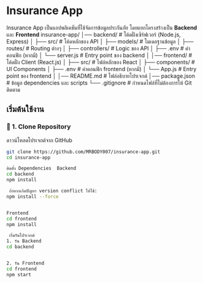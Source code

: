 # Insurance App

Insurance App เป็นแอปพลิเคชันที่ใช้จัดการข้อมูลประกันภัย โดยแยกโครงสร้างเป็น **Backend** และ **Frontend**
insurance-app/
│── backend/         # โค้ดฝั่งเซิร์ฟเวอร์ (Node.js, Express)
│   ├── src/         # โค้ดหลักของ API
│   ├── models/      # โมเดลฐานข้อมูล
│   ├── routes/      # Routing ต่างๆ
│   ├── controllers/ # Logic ของ API
│   ├── .env         # ค่าคอนฟิก (หากมี)
│   └── server.js    # Entry point ของ backend
│
│── frontend/        # โค้ดฝั่ง Client (React.js)
│   ├── src/         # ไฟล์หลักของ React
│   ├── components/  # UI Components
│   ├── .env         # ค่าคอนฟิก frontend (หากมี)
│   └── App.js       # Entry point ของ frontend
│
│── README.md        # ไฟล์อธิบายโปรเจกต์
│── package.json     # ข้อมูล dependencies และ scripts
└── .gitignore       # กำหนดไฟล์ที่ไม่ต้องการให้ Git ติดตาม


##  เริ่มต้นใช้งาน

### 🔹 1. **Clone Repository**
ดาวน์โหลดโปรเจกต์จาก GitHub
```sh
git clone https://github.com/MRBODY007/insurance-app.git
cd insurance-app

ติดตั้ง Dependencies  Backend
cd backend
npm install

 ถ้าหากเกิดปัญหา version conflict ให้ใช้:
npm install --force


Frontend
cd frontend
npm install

 เริ่มรันโปรเจกต์
1. รัน Backend
cd backend


2. รัน Frontend
cd frontend
npm start
